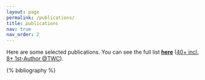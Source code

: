 ```yaml
---
layout: page
permalink: /publications/
title: publications
nav: true
nav_order: 2
---
```


<!-- Page Content -->

Here are some selected publications. You can see the full list <b><u><a href="https://scholar.google.com/citations?user=CjWtXBAAAAAJ">here</a></u></b> (<u>40+ incl. 8+ 1st-Author @TWC</u>).

<!-- _pages/publications.md -->
<div class="publications">

{% bibliography %}

</div>
